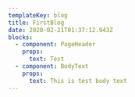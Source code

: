 ```yaml
---
templateKey: blog
title: FirstBlog
date: 2020-02-21T01:37:12.943Z
blocks:
  - component: PageHeader
    props:
      text: Test
  - component: BodyText
    props:
      text: This is test body text
---
```


